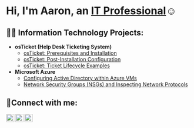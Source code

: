 <h1>Hi, I'm Aaron, an <a href="https://linkedin.com/in/aaron-beramendi">IT Professional</a>☺</h1>

<h2>👨‍💻 Information Technology Projects:</h2>

- <b>osTicket (Help Desk Ticketing System)</b>
  - [osTicket: Prerequisites and Installation](https://github.com/aaronberamendi/ostickets-prereqs)
  - [osTicket: Post-Installation Configuration](https://github.com/aaronberamendi/post-install-config)
  - [osTicket: Ticket Lifecycle Examples](https://github.com/aaronberamendi/ticket-lifecycle)
- <b>Microsoft Azure</b>
  - [Configuring Active Directory within Azure VMs](https://github.com/aaronberamendi/configure-ad)
  - [Network Security Groups (NSGs) and Inspecting Network Protocols](https://github.com/aaronberamendi/azure-network-protocols)

<h2>🤳Connect with me:</h2>

[<img align="left" alt="Josh | Twitter" width="22px" src="https://cdn.jsdelivr.net/npm/simple-icons@v3/icons/twitter.svg" />][twitter]
[<img align="left" alt="Josh | LinkedIn" width="22px" src="https://cdn.jsdelivr.net/npm/simple-icons@v3/icons/linkedin.svg" />][linkedin]
[<img align="left" alt="Josh | Instagram" width="22px" src="https://cdn.jsdelivr.net/npm/simple-icons@v3/icons/instagram.svg" />][instagram]

[twitter]: https://twitter.com/
[instagram]: https://www.instagram.com/ajberra
[linkedin]: https://linkedin.com/in/aaron-beramendi
